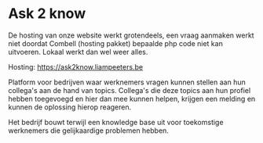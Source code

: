 # Ask 2 know
De hosting van onze website werkt grotendeels, een vraag aanmaken werkt niet doordat Combell (hosting pakket) bepaalde php code niet kan uitvoeren. Lokaal werkt dan wel weer alles.

Hosting: https://ask2know.liampeeters.be

Platform voor bedrijven waar werknemers vragen kunnen stellen aan hun collega's aan de hand van topics. Collega's die deze topics aan hun profiel hebben toegevoegd en hier dan mee kunnen helpen, krijgen een melding en kunnen de oplossing hierop reageren.

Het bedrijf bouwt terwijl een knowledge base uit voor toekomstige werknemers die gelijkaardige problemen hebben.
